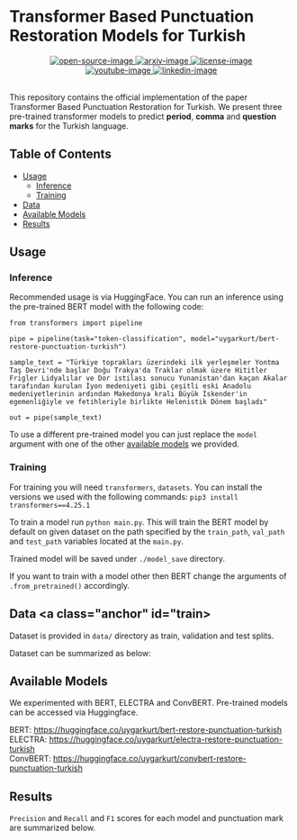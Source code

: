# Transformer Based Punctuation Restoration Models for Turkish

<div align="center">
    <a href="">
        <img alt="open-source-image"
		src="https://badges.frapsoft.com/os/v1/open-source.svg?v=103">
    </a>
    <a href="https://arxiv.org/abs/tba">
        <img alt="arxiv-image"
		src="https://img.shields.io/badge/arXiv-tba-b31b1b.svg">
    </a>
    <a href="https://github.com/Naereen/StrapDown.js/blob/master/LICENSE">
        <img alt="license-image"
		src="https://badgen.net/github/license/Naereen/Strapdown.js">
    </a>
</div>
<div align="center">
    <a href="https://www.youtube.com/channel/UChYsr-DIK7fSnTIhir0s3OQ">
        <img alt="youtube-image"
        src="https://img.shields.io/badge/YouTube-uygarkurtai-gray?style=flat&logo=YouTube&labelColor=%23FF0000">
    </a>
    <a href="https://www.linkedin.com/in/uygarr/">
        <img alt="linkedin-image"
        src="https://img.shields.io/badge/LinkedIn-uygarr-gray?logo=linkedin&labelColor=%230072b1">
    </a>
</div>

<br/>

This repository contains the official implementation of the paper Transformer Based Punctuation Restoration for Turkish. We present three pre-trained transformer models to predict **period**, **comma** and **question marks** for the Turkish language.

## Table of Contents
* [Usage](#usage)
    * [Inference](#inference)
    * [Training](#train)
* [Data](#data)
* [Available Models](#models)
* [Results](#results)

## Usage <a class="anchor" id="usage"></a>

### Inference <a class="anchor" id="inference"></a>
Recommended usage is via HuggingFace. You can run an inference using the pre-trained BERT model with the following code:
``` 
from transformers import pipeline

pipe = pipeline(task="token-classification", model="uygarkurt/bert-restore-punctuation-turkish")

sample_text = "Türkiye toprakları üzerindeki ilk yerleşmeler Yontma Taş Devri'nde başlar Doğu Trakya'da Traklar olmak üzere Hititler Frigler Lidyalılar ve Dor istilası sonucu Yunanistan'dan kaçan Akalar tarafından kurulan İyon medeniyeti gibi çeşitli eski Anadolu medeniyetlerinin ardından Makedonya kralı Büyük İskender'in egemenliğiyle ve fetihleriyle birlikte Helenistik Dönem başladı"

out = pipe(sample_text)
```

To use a different pre-trained model you can just replace the `model` argument with one of the other [available models](#models) we provided.

### Training <a class="anchor" id="train"></a>
For training you will need `transformers`, `datasets`. You can install the versions we used with the following commands: `pip3 install transformers==4.25.1`

To train a model run `python main.py`. This will train the BERT model by default on given dataset on the path specified by the `train_path`, `val_path` and `test_path` variables located at the `main.py`.

Trained model will be saved under `./model_save` directory.

If you want to train with a model other then BERT change the arguments of `.from_pretrained()` accordingly.

## Data <a class="anchor" id="train></a>
Dataset is provided in `data/` directory as train, validation and test splits.

Dataset can be summarized as below:

<!--
|    Split    |  Total  | Period (.) | Comma (,) | Question (?) |
|:-----------:|:-------:|:----------:|:---------:|:------------:|
|    Train    | 1471806 |   124817   |   98194   |     9816     |
| Validation  |  180326 |    15306   |   11980   |     1199     |
|   Test      |  182487 |    15524   |   12242   |     1255     |
-->

## Available Models <a class="anchor" id="models"></a>
We experimented with BERT, ELECTRA and ConvBERT. Pre-trained models can be accessed via Huggingface.

BERT: https://huggingface.co/uygarkurt/bert-restore-punctuation-turkish \
ELECTRA: https://huggingface.co/uygarkurt/electra-restore-punctuation-turkish \
ConvBERT: https://huggingface.co/uygarkurt/convbert-restore-punctuation-turkish

## Results <a class="results" id="results"></a>
`Precision` and `Recall` and `F1` scores for each model and punctuation mark are summarized below.

<!--
|   Model  |          |  PERIOD  |          |          |  COMMA   |          |          | QUESTION |          |          | OVERALL  |          |
|:--------:|:--------:|:--------:|:--------:|:--------:|:--------:|:--------:|:--------:|:--------:|:--------:|:--------:|:--------:|:--------:|
|Score Type|     P    |     R    |    F1    |     P    |     R    |    F1    |     P    |     R    |    F1    |     P    |     R    |    F1    |
|   BERT   | 0.972602 | 0.947504 | 0.959952 | 0.576145 |  0.70001 | 0.632066 | 0.927642 | 0.911342 |  0.91942 | 0.825506 | 0.852952 | 0.837146 |
|  ELECTRA | 0.972602 | 0.948689 | 0.960497 |  0.5768  | 0.710208 |  0.63659 | 0.920325 | 0.921074 | 0.920699 | 0.823242 | 0.859990 | 0.839262 |
| ConvBERT | 0.972731 | 0.946791 | 0.959585 | 0.576964 | 0.708124 | 0.635851 | 0.922764 | 0.913849 | 0.918285 | 0.824153 | 0.856254 | 0.837907 |
-->
